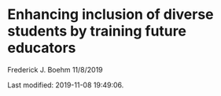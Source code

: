 Enhancing inclusion of diverse students by training future educators
================
Frederick J. Boehm
11/8/2019

Last modified: 2019-11-08 19:49:06.

